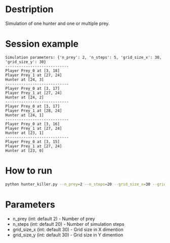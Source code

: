 # Destription
Simulation of one hunter and one or multiple prey.

# Session example
```terminal
Simulation parameters: {'n_prey': 2, 'n_steps': 5, 'grid_size_x': 30, 'grid_size_y': 30}
----------------------------
Player Prey_0 at [3, 18]
Player Prey_1 at [27, 24]
Hunter at [24, 3]
----------------------------
Player Prey_0 at [3, 17]
Player Prey_1 at [27, 24]
Hunter at [24, 2]
----------------------------
Player Prey_0 at [3, 17]
Player Prey_1 at [28, 24]
Hunter at [24, 1]
----------------------------
Player Prey_0 at [3, 16]
Player Prey_1 at [27, 24]
Hunter at [23, 1]
----------------------------
Player Prey_0 at [3, 15]
Player Prey_1 at [27, 24]
Hunter at [23, 0]
```

# How to run 
```bash
python hunter_killer.py --n_prey=2 --n_steps=20 --grid_size_x=30 --grid_size_y=30
```

# Parameters
- n_prey (int: default 2) - Number of prey
- n_steps (int: default 20) - Number of simulation steps
- grid_size_x (int: default 30) - Grid size in X dimention
- grid_size_y (int: default 30) - Grid size in Y dimention

